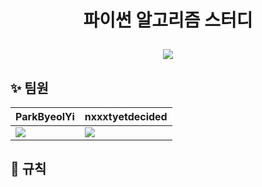 # <div align="center"> 파이썬 알고리즘 스터디 <p></p> ![](https://i.imgur.com/EdZ1JES.gif) </div>

## :sparkles: 팀원

| ParkByeolYi | nxxxtyetdecided |
| -------- | -------- |
| [![](https://i.imgur.com/1zMaAt1.png)](https://github.com/ParkByeolYi) | [![](https://i.imgur.com/5WZBo5H.png)](https://github.com/nxxxtyetdecided) |


## :book: 규칙
